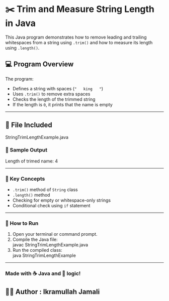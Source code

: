 # ✂️ Trim and Measure String Length in Java  
This Java program demonstrates how to remove leading and trailing whitespaces from a string using `.trim()` and how to measure its length using `.length()`.

## 💻 Program Overview  
The program:  
- Defines a string with spaces (`"   king   "`)  
- Uses `.trim()` to remove extra spaces  
- Checks the length of the trimmed string  
- If the length is `0`, it prints that the name is empty

---

## 📂 File Included  
StringTrimLengthExample.java

### 🧪 Sample Output  
Length of trimed name: 4

---

### 📘 Key Concepts  
- `.trim()` method of `String` class  
- `.length()` method  
- Checking for empty or whitespace-only strings  
- Conditional check using `if` statement

---

### 🚀 How to Run  
1. Open your terminal or command prompt.  
2. Compile the Java file:  
javac StringTrimLengthExample.java
3. Run the compiled class:  
java StringTrimLengthExample

---

### Made with ☕ Java and 💭 logic!  
## 👨‍💻 Author : Ikramullah Jamali
